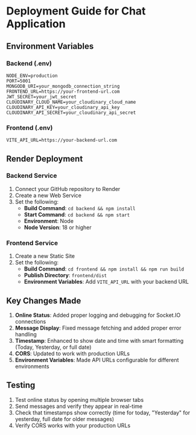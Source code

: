 # Deployment Guide for Chat Application

## Environment Variables

### Backend (.env)
```
NODE_ENV=production
PORT=5001
MONGODB_URI=your_mongodb_connection_string
FRONTEND_URL=https://your-frontend-url.com
JWT_SECRET=your_jwt_secret
CLOUDINARY_CLOUD_NAME=your_cloudinary_cloud_name
CLOUDINARY_API_KEY=your_cloudinary_api_key
CLOUDINARY_API_SECRET=your_cloudinary_api_secret
```

### Frontend (.env)
```
VITE_API_URL=https://your-backend-url.com
```

## Render Deployment

### Backend Service
1. Connect your GitHub repository to Render
2. Create a new Web Service
3. Set the following:
   - **Build Command**: `cd backend && npm install`
   - **Start Command**: `cd backend && npm start`
   - **Environment**: Node
   - **Node Version**: 18 or higher

### Frontend Service
1. Create a new Static Site
2. Set the following:
   - **Build Command**: `cd frontend && npm install && npm run build`
   - **Publish Directory**: `frontend/dist`
   - **Environment Variables**: Add `VITE_API_URL` with your backend URL

## Key Changes Made

1. **Online Status**: Added proper logging and debugging for Socket.IO connections
2. **Message Display**: Fixed message fetching and added proper error handling
3. **Timestamp**: Enhanced to show date and time with smart formatting (Today, Yesterday, or full date)
4. **CORS**: Updated to work with production URLs
5. **Environment Variables**: Made API URLs configurable for different environments

## Testing

1. Test online status by opening multiple browser tabs
2. Send messages and verify they appear in real-time
3. Check that timestamps show correctly (time for today, "Yesterday" for yesterday, full date for older messages)
4. Verify CORS works with your production URLs
